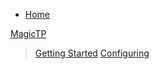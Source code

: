 * [Home](/)
<!--* [Discraft](/discraft)
> [Getting Started](discraft.md?id=getting-started)
> [Configuring](discraft.md?id=configuring)-->
[MagicTP](/magictp)
> [Getting Started](magictp.md?id=getting-started)
> [Configuring](magictp.md?id=configuring)